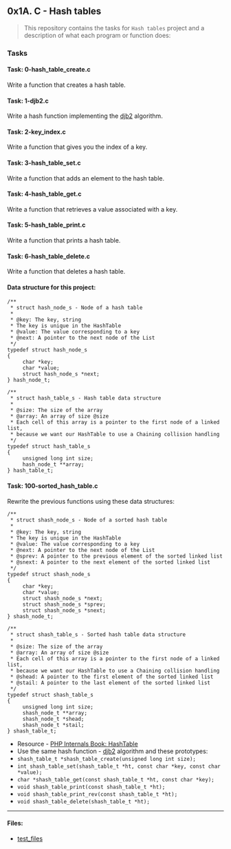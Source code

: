 ## 0x1A. C - Hash tables

> This repository contains the tasks for `Hash tables` project and a description of what each program or function does:

### Tasks

#### Task: 0-hash_table_create.c
Write a function that creates a hash table.

#### Task: 1-djb2.c
Write a hash function implementing the [djb2](https://gist.github.com/papamuziko/7bb52dfbb859fdffc4bd0f95b76f71e8) algorithm.

#### Task: 2-key_index.c
Write a function that gives you the index of a key.

#### Task: 3-hash_table_set.c
Write a function that adds an element to the hash table.

#### Task: 4-hash_table_get.c
Write a function that retrieves a value associated with a key.

#### Task: 5-hash_table_print.c
Write a function that prints a hash table.

#### Task: 6-hash_table_delete.c
Write a function that deletes a hash table.

#### Data structure for this project:
```
/**
 * struct hash_node_s - Node of a hash table
 *
 * @key: The key, string
 * The key is unique in the HashTable
 * @value: The value corresponding to a key
 * @next: A pointer to the next node of the List
 */
typedef struct hash_node_s
{
     char *key;
     char *value;
     struct hash_node_s *next;
} hash_node_t;

/**
 * struct hash_table_s - Hash table data structure
 *
 * @size: The size of the array
 * @array: An array of size @size
 * Each cell of this array is a pointer to the first node of a linked list,
 * because we want our HashTable to use a Chaining collision handling
 */
typedef struct hash_table_s
{
     unsigned long int size;
     hash_node_t **array;
} hash_table_t;
```

#### Task: 100-sorted_hash_table.c
Rewrite the previous functions using these data structures:
```
/**
 * struct shash_node_s - Node of a sorted hash table
 *
 * @key: The key, string
 * The key is unique in the HashTable
 * @value: The value corresponding to a key
 * @next: A pointer to the next node of the List
 * @sprev: A pointer to the previous element of the sorted linked list
 * @snext: A pointer to the next element of the sorted linked list
 */
typedef struct shash_node_s
{
     char *key;
     char *value;
     struct shash_node_s *next;
     struct shash_node_s *sprev;
     struct shash_node_s *snext;
} shash_node_t;

/**
 * struct shash_table_s - Sorted hash table data structure
 *
 * @size: The size of the array
 * @array: An array of size @size
 * Each cell of this array is a pointer to the first node of a linked list,
 * because we want our HashTable to use a Chaining collision handling
 * @shead: A pointer to the first element of the sorted linked list
 * @stail: A pointer to the last element of the sorted linked list
 */
typedef struct shash_table_s
{
     unsigned long int size;
     shash_node_t **array;
     shash_node_t *shead;
     shash_node_t *stail;
} shash_table_t;
```

* Resource - [PHP Internals Book: HashTable](https://www.phpinternalsbook.com/php5/hashtables/basic_structure.html)
* Use the same hash function - [djb2](https://gist.github.com/papamuziko/7bb52dfbb859fdffc4bd0f95b76f71e8) algorithm and these prototypes:
* `shash_table_t *shash_table_create(unsigned long int size);`
* `int shash_table_set(shash_table_t *ht, const char *key, const char *value);`
* `char *shash_table_get(const shash_table_t *ht, const char *key);`
* `void shash_table_print(const shash_table_t *ht);`
* `void shash_table_print_rev(const shash_table_t *ht);`
* `void shash_table_delete(shash_table_t *ht);`


___

#### Files:

* [test_files](https://github.com/jonyamagiri/alx-low_level_programming/tree/master/0x1A-hash_tables/test_files)




